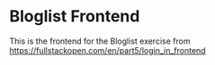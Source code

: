 # Bloglist Frontend

This is the frontend for the Bloglist exercise from https://fullstackopen.com/en/part5/login_in_frontend
